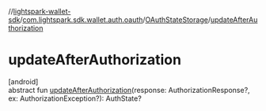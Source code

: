 //[lightspark-wallet-sdk](../../../index.md)/[com.lightspark.sdk.wallet.auth.oauth](../index.md)/[OAuthStateStorage](index.md)/[updateAfterAuthorization](update-after-authorization.md)

# updateAfterAuthorization

[android]\
abstract fun [updateAfterAuthorization](update-after-authorization.md)(response: AuthorizationResponse?, ex: AuthorizationException?): AuthState?
